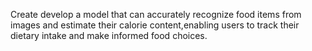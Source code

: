Create develop a model that can accurately recognize food items from images and estimate their calorie content,enabling users to track their dietary intake and make informed food choices.
